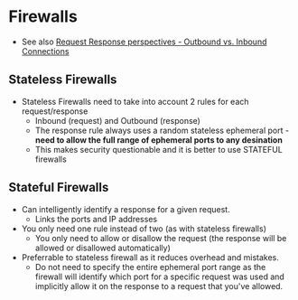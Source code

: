 # Firewalls

- See also [Request Response perspectives - Outbound vs. Inbound Connections](../Networking/Protocols.md)

## Stateless Firewalls

- Stateless Firewalls need to take into account 2 rules for each request/response
  - Inbound (request) and Outbound (response)
  - The response rule always uses a random stateless ephemeral port - **need to allow the full range of ephemeral ports to any desination**
  - This makes security questionable and it is better to use STATEFUL firewalls

## Stateful Firewalls

- Can intelligently identify a response for a given request.
  - Links the ports and IP addresses
- You only need one rule instead of two (as with stateless firewalls)
  - You only need to allow or disallow the request (the response will be allowed or disallowed automatically)
- Preferrable to stateless firewall as it reduces overhead and mistakes.
  - Do not need to specify the entire ephemeral port range as the firewall will identify which port for a specific request was used and implicitly allow it on the response to a request that you've allowed.
